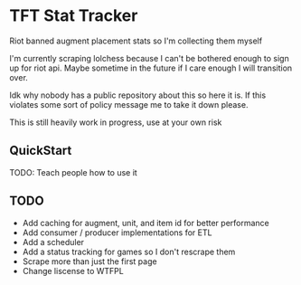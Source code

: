 # TFT Stat Tracker
Riot banned augment placement stats so I'm collecting them myself

I'm currently scraping lolchess because I can't be bothered enough to sign up for riot api. Maybe sometime in the future if I care enough I will transition over.

Idk why nobody has a public repository about this so here it is. If this violates some sort of policy message me to take it down please.

This is still heavily work in progress, use at your own risk

## QuickStart
TODO: Teach people how to use it

## TODO
- Add caching for augment, unit, and item id for better performance
- Add consumer / producer implementations for ETL
- Add a scheduler
- Add a status tracking for games so I don't rescrape them
- Scrape more than just the first page
- Change liscense to WTFPL
